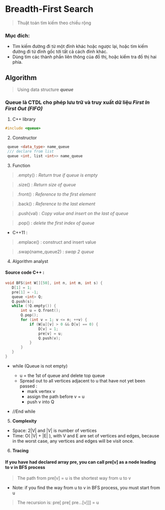 # **Breadth-First Search**
> Thuật toán tìm kiếm theo chiều rộng
### Mục đích: 
* Tìm kiếm đường đi từ một đỉnh khác hoặc ngược lại, hoặc tìm kiếm đường đi từ đỉnh gốc tới tất cả cách đỉnh khác. 
* Dùng tìm các thành phần liên thông của đồ thị, hoặc kiểm tra đồ thị hai phía.
## Algorithm
> Using data structure ***queue*** 
### Queue là CTDL cho phép lưu trữ và truy xuất dữ liệu ***First In First Out (FIFO)***
1. C++ library 
``` C++ 
#include <queue> 
```
2. Constructor
``` C++
 queue <data_type> name_queue
 /// declare from list
 queue <int, list <int>> name_queue
 ```
 3. Function
 
 > .empty() : *Return true if queue is empty*

 > .size() : *Return size of queue*

 > .front() : *Reference to the first element*

 > .back() : *Reference to the last element*

 > .push(val) : *Copy value and insert on the last of queue*

 > .pop() : *delete the first index of queue*
* C++11 :
 > .emplace() : construct and insert value

 > .swap(name_queue2) : *swap 2 queue*

 4. Algorithm analyst
 #### Source code C++ :
 ``` C++ 
 void BFS(int W[][50], int n, int m, int s) {
    D[1] = 1;
    pre[1] = -1;
    queue <int> Q;
    Q.push(s);
    while (!Q.empty()) {
        int u = Q.front();
        Q.pop();
        for (int v = 1; v <= n; ++v) {
            if (W[u][v] > 0 && D[v] == 0) {
                D[v] = 1;
                pre[v] = u;
                Q.push(v);
            }
        }
    }
}
``` 
- while (Queue is not empty) 
    - u = the 1st of queue and delete top queue
    - Spread out to all vertices adjacent to u that have not yet been passed :
        - mark vertex v 
        - assign the path before v = u
        - push v into Q 
    
- //End while

5. **Complexity**
* Space: 2|V| and |V| is number of vertices
* Time: O( |V| + |E| ), with V and E are set of vertices and edges, because in the worst case, any vertices and edges will be visit once.  
6. **Tracing**
#### If you have had declared array pre, you can call pre[v] as a node leading to v in BFS process 
> The path from pre[v] = u is the shortest way from u to v

* Note: if you find the way from u to v in BFS process, you must start from u
> The recursion is: pre[ pre[ pre...[v]]] = u

 
